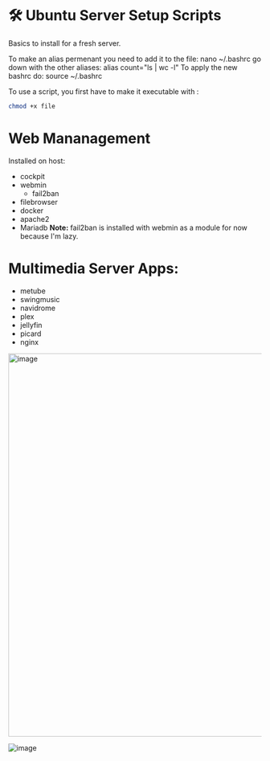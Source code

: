 # 🛠️ Ubuntu Server Setup Scripts 

Basics to install for a fresh server.

To make an alias permenant you need to add it to the file: nano ~/.bashrc 
go down with the other aliases: alias count="ls | wc -l"
To apply the new bashrc do: source ~/.bashrc

To use a script, you first have to make it executable with :

```bash
chmod +x file
```

# Web Mananagement

Installed on host: 
- cockpit
- webmin
  - fail2ban
- filebrowser
- docker
- apache2
- Mariadb
 **Note:** fail2ban is installed with webmin as a module for now because I'm lazy.

# Multimedia Server Apps:

- metube
- swingmusic
- navidrome
- plex
- jellyfin
- picard
- nginx


<img width="1613" height="763" alt="image" src="https://github.com/user-attachments/assets/1d25bfdc-3baa-4208-b13e-070e01a84115" />


![image](https://github.com/user-attachments/assets/6fdcc24d-88e8-40a8-99b9-3a2b91a06171)



